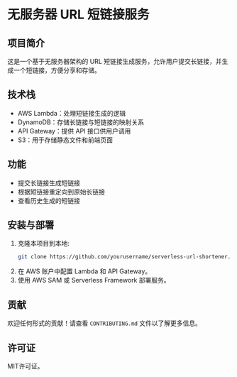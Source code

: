 # 无服务器 URL 短链接服务

## 项目简介
这是一个基于无服务器架构的 URL 短链接生成服务，允许用户提交长链接，并生成一个短链接，方便分享和存储。

## 技术栈
- AWS Lambda：处理短链接生成的逻辑
- DynamoDB：存储长链接与短链接的映射关系
- API Gateway：提供 API 接口供用户调用
- S3：用于存储静态文件和前端页面

## 功能
- 提交长链接生成短链接
- 根据短链接重定向到原始长链接
- 查看历史生成的短链接

## 安装与部署
1. 克隆本项目到本地:
   ```bash
   git clone https://github.com/yourusername/serverless-url-shortener.git
   ```
2. 在 AWS 账户中配置 Lambda 和 API Gateway。
3. 使用 AWS SAM 或 Serverless Framework 部署服务。

## 贡献
欢迎任何形式的贡献！请查看 `CONTRIBUTING.md` 文件以了解更多信息。

## 许可证
MIT许可证。  
